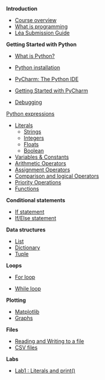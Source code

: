 **Introduction**

- [Course overview]()
- [What is programming](./Notes/WhatIsProgramming)
- [Léa Submission Guide](https://john-abbott-college.github.io/SN1-Notes/Files/Lea_guide.pdf)

**Getting Started with Python**

- [What is Python?](./Notes/Introduction_to_Python)

- [Python installation](./Notes/Python_Installation)

- [PyCharm: The Python IDE](./Notes/PyCharm_IDE_installation)

- [Getting Started with PyCharm](./Notes/create_new_project)

- [Debugging](./Notes/debugging)

  

[Python expressions](./Notes/01_Expressions_Intro)

- [Literals](./Notes/01_Expressions_Literals)
  - [Strings](./Notes/01_Expressions_Literals_Strings)
  - [Integers](./Notes/01_Expressions_Literals_Integers)
  - [Floats](./Notes/01_Expressions_Literals_Float)
  - [Boolean](./Notes/01_Expressions_Literals_Boolean)
- [Variables & Constants](./Notes/01_Expressions_Variables_Constants)
- [Arithmetic Operators](./Notes/01_Expressions_Operators)
- [Assignment Operators](./Notes/01_Expressions_Operators_Assignment)
- [Comparison and logical Operators](./Notes/01_Expressions_Operators_Logical)
- [Priority Operations](./Notes/01_Expressions_Priority_Operators)
- [Functions](./Notes/01_Expressions_Functions)

**Conditional statements**

- [If statement](./Notes/03_Conditions_if)
- [If/Else statement](./Notes/03_Conditions_if-else)

**Data structures**

- [List](./Notes/02_list)
- [Dictionary](./Notes/02_Dictionaries)
- [Tuple](./Notes/02_Tuples)

**Loops**

- [For loop](./Notes/04_for_loop)

- [While loop](./Notes/04_while_loop)

  

**Plotting**

- [Matplotlib]()
- [Graphs]()



**Files**

- [Reading and Writing to a file]()
- [CSV files]()



**Labs** 

- [Lab1 : Literals and print()](./Labs/Lab1)

  











